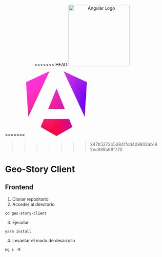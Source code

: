<p align="center">
<<<<<<< HEAD
  <a href="http://angular.io/" target="blank"><img src="https://angular.io/assets/images/logos/angular/angular.svg" width="200" alt="Angular Logo" /></a>
</p>

=======
  <a href="http://angular.io/" target="blank">
<svg _ngcontent-ng-c249881476="" xmlns="http://www.w3.org/2000/svg" fill="none" viewBox="0 0 223 236" width="200" class="angular-logo"><g _ngcontent-ng-c249881476="" clip-path="url(#a)"><path _ngcontent-ng-c249881476="" fill="url(#b)" d="m222.077 39.192-8.019 125.923L137.387 0l84.69 39.192Zm-53.105 162.825-57.933 33.056-57.934-33.056 11.783-28.556h92.301l11.783 28.556ZM111.039 62.675l30.357 73.803H80.681l30.358-73.803ZM7.937 165.115 0 39.192 84.69 0 7.937 165.115Z"></path><path _ngcontent-ng-c249881476="" fill="url(#c)" d="m222.077 39.192-8.019 125.923L137.387 0l84.69 39.192Zm-53.105 162.825-57.933 33.056-57.934-33.056 11.783-28.556h92.301l11.783 28.556ZM111.039 62.675l30.357 73.803H80.681l30.358-73.803ZM7.937 165.115 0 39.192 84.69 0 7.937 165.115Z"></path></g><defs _ngcontent-ng-c249881476=""><linearGradient _ngcontent-ng-c249881476="" id="b" x1="49.009" x2="225.829" y1="213.75" y2="129.722" gradientUnits="userSpaceOnUse"><stop _ngcontent-ng-c249881476="" stop-color="#E40035"></stop><stop _ngcontent-ng-c249881476="" offset=".24" stop-color="#F60A48"></stop><stop _ngcontent-ng-c249881476="" offset=".352" stop-color="#F20755"></stop><stop _ngcontent-ng-c249881476="" offset=".494" stop-color="#DC087D"></stop><stop _ngcontent-ng-c249881476="" offset=".745" stop-color="#9717E7"></stop><stop _ngcontent-ng-c249881476="" offset="1" stop-color="#6C00F5"></stop></linearGradient><linearGradient _ngcontent-ng-c249881476="" id="c" x1="41.025" x2="156.741" y1="28.344" y2="160.344" gradientUnits="userSpaceOnUse"><stop _ngcontent-ng-c249881476="" stop-color="#FF31D9"></stop><stop _ngcontent-ng-c249881476="" offset="1" stop-color="#FF5BE1" stop-opacity="0"></stop></linearGradient><clipPath _ngcontent-ng-c249881476="" id="a"><path _ngcontent-ng-c249881476="" fill="#fff" d="M0 0h223v236H0z"></path></clipPath></defs></svg>
</a>
</p>


>>>>>>> 247b5272b53841fcd4d9902ab182ec689a98f770
# Geo-Story Client
## Frontend
1. Clonar repositorio
2. Acceder al directorio
```
cd geo-story-client
```
3. Ejecutar
```
yarn install
```
4. Levantar el modo de desarrollo
```
ng s -0
```

